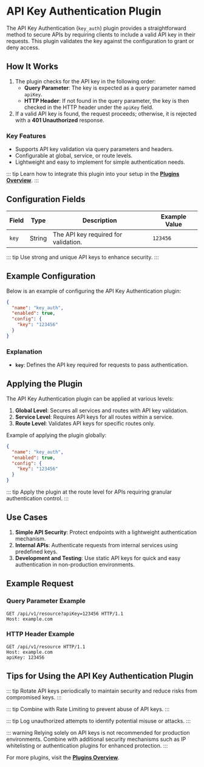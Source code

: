 # API Key Authentication Plugin

The API Key Authentication (`key_auth`) plugin provides a straightforward method to secure APIs by requiring clients to include a valid API key in their requests. This plugin validates the key against the configuration to grant or deny access.

## How It Works

1. The plugin checks for the API key in the following order:
   - **Query Parameter**: The key is expected as a query parameter named `apiKey`.
   - **HTTP Header**: If not found in the query parameter, the key is then checked in the HTTP header under the `apiKey` field.
2. If a valid API key is found, the request proceeds; otherwise, it is rejected with a **401 Unauthorized** response.

### Key Features

- Supports API key validation via query parameters and headers.
- Configurable at global, service, or route levels.
- Lightweight and easy to implement for simple authentication needs.

::: tip
Learn how to integrate this plugin into your setup in the **[Plugins Overview](../plugins/overview.md)**.
:::

## Configuration Fields

| Field | Type   | Description                          | Example Value |
| ----- | ------ | ------------------------------------ | ------------- |
| `key` | String | The API key required for validation. | `123456`      |

::: tip
Use strong and unique API keys to enhance security.
:::

## Example Configuration

Below is an example of configuring the API Key Authentication plugin:

```json
{
  "name": "key_auth",
  "enabled": true,
  "config": {
    "key": "123456"
  }
}
```

### Explanation

- **`key`**: Defines the API key required for requests to pass authentication.

## Applying the Plugin

The API Key Authentication plugin can be applied at various levels:

1. **Global Level**: Secures all services and routes with API key validation.
2. **Service Level**: Requires API keys for all routes within a service.
3. **Route Level**: Validates API keys for specific routes only.

Example of applying the plugin globally:

```json
{
  "name": "key_auth",
  "enabled": true,
  "config": {
    "key": "123456"
  }
}
```

::: tip
Apply the plugin at the route level for APIs requiring granular authentication control.
:::

## Use Cases

1. **Simple API Security**: Protect endpoints with a lightweight authentication mechanism.
2. **Internal APIs**: Authenticate requests from internal services using predefined keys.
3. **Development and Testing**: Use static API keys for quick and easy authentication in non-production environments.

## Example Request

### Query Parameter Example

```http
GET /api/v1/resource?apiKey=123456 HTTP/1.1
Host: example.com
```

### HTTP Header Example

```http
GET /api/v1/resource HTTP/1.1
Host: example.com
apiKey: 123456
```

## Tips for Using the API Key Authentication Plugin

::: tip
Rotate API keys periodically to maintain security and reduce risks from compromised keys.
:::

::: tip
Combine with Rate Limiting to prevent abuse of API keys.
:::

::: tip
Log unauthorized attempts to identify potential misuse or attacks.
:::

::: warning
Relying solely on API keys is not recommended for production environments. Combine with additional security mechanisms such as IP whitelisting or authentication plugins for enhanced protection.
:::

For more plugins, visit the **[Plugins Overview](../plugins/overview.md)**.
